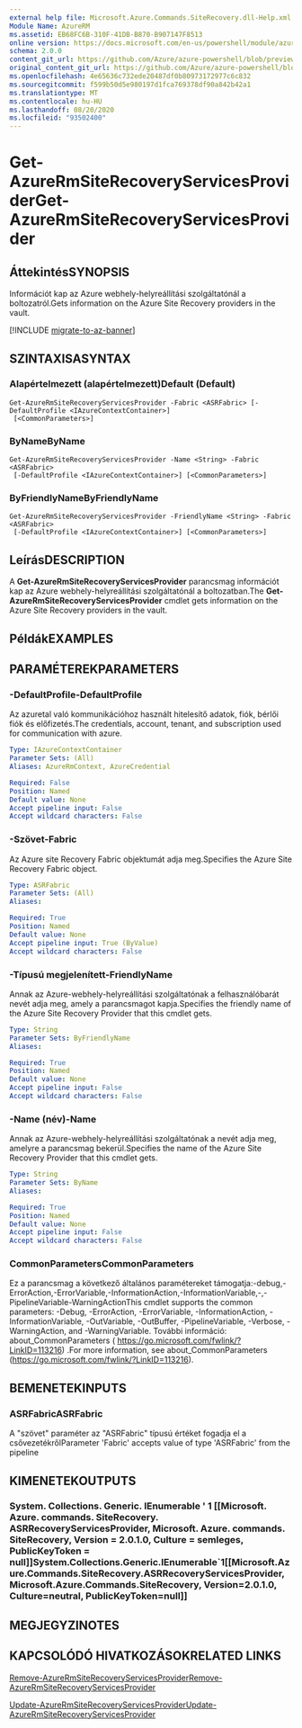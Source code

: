 ```yaml
---
external help file: Microsoft.Azure.Commands.SiteRecovery.dll-Help.xml
Module Name: AzureRM
ms.assetid: EB68FC6B-310F-41DB-B870-B907147F8513
online version: https://docs.microsoft.com/en-us/powershell/module/azurerm.siterecovery/get-azurermsiterecoveryservicesprovider
schema: 2.0.0
content_git_url: https://github.com/Azure/azure-powershell/blob/preview/src/ResourceManager/SiteRecovery/Commands.SiteRecovery/help/Get-AzureRmSiteRecoveryServicesProvider.md
original_content_git_url: https://github.com/Azure/azure-powershell/blob/preview/src/ResourceManager/SiteRecovery/Commands.SiteRecovery/help/Get-AzureRmSiteRecoveryServicesProvider.md
ms.openlocfilehash: 4e65636c732ede20487df0b80973172977c6c832
ms.sourcegitcommit: f599b50d5e980197d1fca769378df90a842b42a1
ms.translationtype: MT
ms.contentlocale: hu-HU
ms.lasthandoff: 08/20/2020
ms.locfileid: "93502400"
---
```

# <span data-ttu-id="c0ccb-101">Get-AzureRmSiteRecoveryServicesProvider</span><span class="sxs-lookup"><span data-stu-id="c0ccb-101">Get-AzureRmSiteRecoveryServicesProvider</span></span>

## <span data-ttu-id="c0ccb-102">Áttekintés</span><span class="sxs-lookup"><span data-stu-id="c0ccb-102">SYNOPSIS</span></span>
<span data-ttu-id="c0ccb-103">Információt kap az Azure webhely-helyreállítási szolgáltatónál a boltozatról.</span><span class="sxs-lookup"><span data-stu-id="c0ccb-103">Gets information on the Azure Site Recovery providers in the vault.</span></span>

[!INCLUDE [migrate-to-az-banner](../../includes/migrate-to-az-banner.md)]

## <span data-ttu-id="c0ccb-104">SZINTAXISA</span><span class="sxs-lookup"><span data-stu-id="c0ccb-104">SYNTAX</span></span>

### <span data-ttu-id="c0ccb-105">Alapértelmezett (alapértelmezett)</span><span class="sxs-lookup"><span data-stu-id="c0ccb-105">Default (Default)</span></span>
```
Get-AzureRmSiteRecoveryServicesProvider -Fabric <ASRFabric> [-DefaultProfile <IAzureContextContainer>]
 [<CommonParameters>]
```

### <span data-ttu-id="c0ccb-106">ByName</span><span class="sxs-lookup"><span data-stu-id="c0ccb-106">ByName</span></span>
```
Get-AzureRmSiteRecoveryServicesProvider -Name <String> -Fabric <ASRFabric>
 [-DefaultProfile <IAzureContextContainer>] [<CommonParameters>]
```

### <span data-ttu-id="c0ccb-107">ByFriendlyName</span><span class="sxs-lookup"><span data-stu-id="c0ccb-107">ByFriendlyName</span></span>
```
Get-AzureRmSiteRecoveryServicesProvider -FriendlyName <String> -Fabric <ASRFabric>
 [-DefaultProfile <IAzureContextContainer>] [<CommonParameters>]
```

## <span data-ttu-id="c0ccb-108">Leírás</span><span class="sxs-lookup"><span data-stu-id="c0ccb-108">DESCRIPTION</span></span>
<span data-ttu-id="c0ccb-109">A **Get-AzureRmSiteRecoveryServicesProvider** parancsmag információt kap az Azure webhely-helyreállítási szolgáltatónál a boltozatban.</span><span class="sxs-lookup"><span data-stu-id="c0ccb-109">The **Get-AzureRmSiteRecoveryServicesProvider** cmdlet gets information on the Azure Site Recovery providers in the vault.</span></span>

## <span data-ttu-id="c0ccb-110">Példák</span><span class="sxs-lookup"><span data-stu-id="c0ccb-110">EXAMPLES</span></span>

## <span data-ttu-id="c0ccb-111">PARAMÉTEREK</span><span class="sxs-lookup"><span data-stu-id="c0ccb-111">PARAMETERS</span></span>

### <span data-ttu-id="c0ccb-112">-DefaultProfile</span><span class="sxs-lookup"><span data-stu-id="c0ccb-112">-DefaultProfile</span></span>
<span data-ttu-id="c0ccb-113">Az azuretal való kommunikációhoz használt hitelesítő adatok, fiók, bérlői fiók és előfizetés.</span><span class="sxs-lookup"><span data-stu-id="c0ccb-113">The credentials, account, tenant, and subscription used for communication with azure.</span></span>

```yaml
Type: IAzureContextContainer
Parameter Sets: (All)
Aliases: AzureRmContext, AzureCredential

Required: False
Position: Named
Default value: None
Accept pipeline input: False
Accept wildcard characters: False
```

### <span data-ttu-id="c0ccb-114">-Szövet</span><span class="sxs-lookup"><span data-stu-id="c0ccb-114">-Fabric</span></span>
<span data-ttu-id="c0ccb-115">Az Azure site Recovery Fabric objektumát adja meg.</span><span class="sxs-lookup"><span data-stu-id="c0ccb-115">Specifies the Azure Site Recovery Fabric object.</span></span>

```yaml
Type: ASRFabric
Parameter Sets: (All)
Aliases: 

Required: True
Position: Named
Default value: None
Accept pipeline input: True (ByValue)
Accept wildcard characters: False
```

### <span data-ttu-id="c0ccb-116">-Típusú megjelenített</span><span class="sxs-lookup"><span data-stu-id="c0ccb-116">-FriendlyName</span></span>
<span data-ttu-id="c0ccb-117">Annak az Azure-webhely-helyreállítási szolgáltatónak a felhasználóbarát nevét adja meg, amely a parancsmagot kapja.</span><span class="sxs-lookup"><span data-stu-id="c0ccb-117">Specifies the friendly name of the Azure Site Recovery Provider that this cmdlet gets.</span></span>

```yaml
Type: String
Parameter Sets: ByFriendlyName
Aliases: 

Required: True
Position: Named
Default value: None
Accept pipeline input: False
Accept wildcard characters: False
```

### <span data-ttu-id="c0ccb-118">-Name (név)</span><span class="sxs-lookup"><span data-stu-id="c0ccb-118">-Name</span></span>
<span data-ttu-id="c0ccb-119">Annak az Azure-webhely-helyreállítási szolgáltatónak a nevét adja meg, amelyre a parancsmag bekerül.</span><span class="sxs-lookup"><span data-stu-id="c0ccb-119">Specifies the name of the Azure Site Recovery Provider that this cmdlet gets.</span></span>

```yaml
Type: String
Parameter Sets: ByName
Aliases: 

Required: True
Position: Named
Default value: None
Accept pipeline input: False
Accept wildcard characters: False
```

### <span data-ttu-id="c0ccb-120">CommonParameters</span><span class="sxs-lookup"><span data-stu-id="c0ccb-120">CommonParameters</span></span>
<span data-ttu-id="c0ccb-121">Ez a parancsmag a következő általános paramétereket támogatja:-debug,-ErrorAction,-ErrorVariable,-InformationAction,-InformationVariable,-,-PipelineVariable-WarningAction</span><span class="sxs-lookup"><span data-stu-id="c0ccb-121">This cmdlet supports the common parameters: -Debug, -ErrorAction, -ErrorVariable, -InformationAction, -InformationVariable, -OutVariable, -OutBuffer, -PipelineVariable, -Verbose, -WarningAction, and -WarningVariable.</span></span> <span data-ttu-id="c0ccb-122">További információ: about_CommonParameters ( https://go.microsoft.com/fwlink/?LinkID=113216) .</span><span class="sxs-lookup"><span data-stu-id="c0ccb-122">For more information, see about_CommonParameters (https://go.microsoft.com/fwlink/?LinkID=113216).</span></span>

## <span data-ttu-id="c0ccb-123">BEMENETEK</span><span class="sxs-lookup"><span data-stu-id="c0ccb-123">INPUTS</span></span>

### <span data-ttu-id="c0ccb-124">ASRFabric</span><span class="sxs-lookup"><span data-stu-id="c0ccb-124">ASRFabric</span></span>
<span data-ttu-id="c0ccb-125">A "szövet" paraméter az "ASRFabric" típusú értéket fogadja el a csővezetékről</span><span class="sxs-lookup"><span data-stu-id="c0ccb-125">Parameter 'Fabric' accepts value of type 'ASRFabric' from the pipeline</span></span>

## <span data-ttu-id="c0ccb-126">KIMENETEK</span><span class="sxs-lookup"><span data-stu-id="c0ccb-126">OUTPUTS</span></span>

### <span data-ttu-id="c0ccb-127">System. Collections. Generic. IEnumerable ' 1 [[Microsoft. Azure. commands. SiteRecovery. ASRRecoveryServicesProvider, Microsoft. Azure. commands. SiteRecovery, Version = 2.0.1.0, Culture = semleges, PublicKeyToken = null]]</span><span class="sxs-lookup"><span data-stu-id="c0ccb-127">System.Collections.Generic.IEnumerable\`1[[Microsoft.Azure.Commands.SiteRecovery.ASRRecoveryServicesProvider, Microsoft.Azure.Commands.SiteRecovery, Version=2.0.1.0, Culture=neutral, PublicKeyToken=null]]</span></span>

## <span data-ttu-id="c0ccb-128">MEGJEGYZI</span><span class="sxs-lookup"><span data-stu-id="c0ccb-128">NOTES</span></span>

## <span data-ttu-id="c0ccb-129">KAPCSOLÓDÓ HIVATKOZÁSOK</span><span class="sxs-lookup"><span data-stu-id="c0ccb-129">RELATED LINKS</span></span>

[<span data-ttu-id="c0ccb-130">Remove-AzureRmSiteRecoveryServicesProvider</span><span class="sxs-lookup"><span data-stu-id="c0ccb-130">Remove-AzureRmSiteRecoveryServicesProvider</span></span>](./Remove-AzureRmSiteRecoveryServicesProvider.md)

[<span data-ttu-id="c0ccb-131">Update-AzureRmSiteRecoveryServicesProvider</span><span class="sxs-lookup"><span data-stu-id="c0ccb-131">Update-AzureRmSiteRecoveryServicesProvider</span></span>](./Update-AzureRmSiteRecoveryServicesProvider.md)
